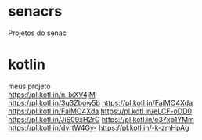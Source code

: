 
# senacrs
Projetos do senac
# kotlin
meus projeto <br>
https://pl.kotl.in/n-IxXV4jM <br>
https://pl.kotl.in/3q3Zbow5b
https://pl.kotl.in/FaiMO4Xda
https://pl.kotl.in/FaiMO4Xda
https://pl.kotl.in/eLCF-oDD0
https://pl.kotl.in/JiS09xH2rC
https://pl.kotl.in/e37xp1YMm
https://pl.kotl.in/dvrtW4Gy-
https://pl.kotl.in/-k-zmHpAg
